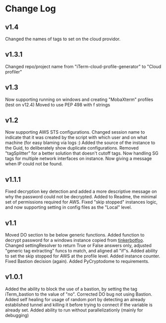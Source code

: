 # Change Log

## v1.4
Changed the names of tags to set on the cloud providor. 

## v1.3.1
Changed repo/project name from "iTerm-cloud-profile-generator" to "Cloud profiler"


## v1.3
Now supporting running on windows and creating "MobaXterm" profiles (test on v12.4)
Moved to use PEP 498 with f strings


## v1.2
Now supporting AWS STS configurations.
Changed session name to indicate that it was created by the script with which user and on what machine (for easy blaming via logs :)
Added the source of the instance to the Guid, to deliberately show duplicate configurations.
Removed "tagSplitter" for a better solution that doesn't cutoff tags.
Now handling SG tags for multiple network interfaces on instance.
Now giving a message when IP could not be found.

## v1.1.1
Fixed decryption key detection and added a more descriptive message on why the password could not be decrypted.
Added to Readme, the minimal set of permissions required for AWS.
Fixed "skip stopped" instances logic, and now supporting setting in config files as the "Local" level.

## v1.1
Moved DO section to be below generic functions.
Added function to decrypt password for a windows instance copied from [tinkerbotfoo](https://gist.github.com/tinkerbotfoo/337df5bd1faff777fb52).
Changed settingResolver to return True or False answers only, adjusted "generic tag extracting" funcs to match, and aligned all "if"s.
Added ability to set the skip stopped for AWS at the profile level.
Added instance counter.
Fixed Bastion decision (again).
Added PyCryptodome to requirements.


## v1.0.1
Added the ability to block the use of a bastion, by setting the tag iTerm_bastion to the value of "no".
Corrected DO bug not using Bastion.
Added self healing for usage of random port by detecting an already established tunnel and killing it before trying to connect if the variable is already set.
Added ability to run without parallelizationly (mainly for debugging)